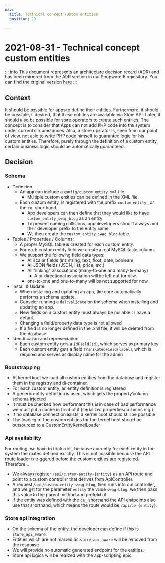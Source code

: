 ```yaml
---
nav:
  title: Technical concept custom entities
  position: 20

---
```


# 2021-08-31 - Technical concept custom entities

::: info
This document represents an architecture decision record (ADR) and has been mirrored from the ADR section in our Shopware 6 repository.
You can find the original version [here](https://github.com/shopware/platform/blob/trunk/adr/app/2021-09-14-technical-concept-custom-entities.md)
:::

## Context
It should be possible for apps to define their entities. Furthermore, it should be possible, if desired, that these entities are available via Store API.
Later, it should also be possible for store operators to create such entities. The concept is to consider that Apps can not add PHP code into the system under current circumstances. Also, a store operator is, seen from our point of view, not able to write PHP code himself to guarantee logic for his custom entities.
Therefore, purely through the definition of a custom entity, certain business logic should be automatically guaranteed.

## Decision

### Schema
* Definition
    * An app can include a `config/custom_entity.xml` file.
        * Multiple custom entities can be defined in the XML file.
    * Each custom entity, is registered with the prefix `custom_entity_` or the `ce_` shorthand.
        * App developers can then define that they would like to have `custom_entity_swag_blog` as an entity
        * To prevent naming collisions, app developers should always add their developer prefix to the entity name 
        * We then create the `custom_entity_swag_blog` table
* Tables / Properties / Columns:
    * A proper MySQL table is created for each custom entity.
    * For each custom entity field we create a real MySQL table column.
    * We support the following field data types:
        * All scalar fields (int, string, text, float, date, boolean)
        * All JSON fields (JSON, list, price, etc.)
        * All "linking" associations (many-to-one and many-to-many)
            * A bi-directional association will be left out for now.
        * one-to-one and one-to-many will be not supported for now.
* Install & Update
    * When installing and updating an app, the core automatically performs a schema update.
    * Consider running a `dal:validate` on the schema when installing and updating an app.
    * New fields on a custom entity must always be nullable or have a default
    * Changing a field/property data type is not allowed
    * If a field is no longer defined in the .xml file, it will be deleted from the database.
* Identification and representation
    * Each custom entity gets a `IdField(id)`, which serves as primary key
    * Each custom entity gets a field `TranslatedField(label)`, which is required and serves as display name for the admin

### Bootstrapping
* At kernel boot we load all custom entities from the database and register them in the registry and di-container.
* For each custom entity, an entity definition is registered
* A generic entity definition is used, which gets the property/column schema injected
* It must be checked how performant this is in case of bad performance we must put a cache in front of it (serialized properties/columns e.g.)
* If no database connection exists, a kernel boot should still be possible
* The loading of the custom entities for the kernel boot should be outsourced to a CustomEntityKernelLoader

### Api availability
For routing, we have to trick a bit, because currently for each entity in the system the routes defined exactly. This is not possible because the API route loader is triggered before the custom entities are registered. Therefore...
* We always register `/api/custom-entity-{entity}` as an API route and point to a custom controller that derives from ApiController.
* A request `/api/custom-entity-swag-blog`, then runs into our controller, and we get for the parameter `entity` the value `swag-blog`. We then pass this value to the parent method and prefetch it
* If the entity was defined with the `ce_` shorthand the API endpoints also use that shorthand, which means the route would be `/api/ce-{entity}`.

### Store api integration
* On the schema of the entity, the developer can define if this is `store_api_aware`.
* Entities which are not marked as `store_api_aware` will be removed from the response
* We will provide no automatic generated endpoint for the entities.
* Store api logics will be realized with the app-scripting epic
